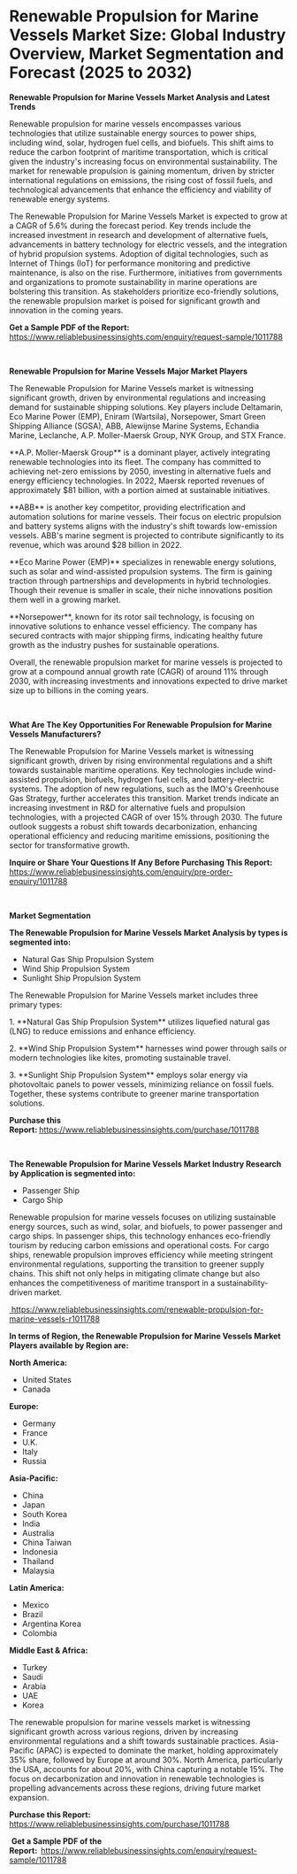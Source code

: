 <p><h1>Renewable Propulsion for Marine Vessels Market Size: Global Industry Overview, Market Segmentation and Forecast (2025 to 2032)</h1></p><p><strong>Renewable Propulsion for Marine Vessels Market Analysis and Latest Trends</strong></p>
<p><p>Renewable propulsion for marine vessels encompasses various technologies that utilize sustainable energy sources to power ships, including wind, solar, hydrogen fuel cells, and biofuels. This shift aims to reduce the carbon footprint of maritime transportation, which is critical given the industry's increasing focus on environmental sustainability. The market for renewable propulsion is gaining momentum, driven by stricter international regulations on emissions, the rising cost of fossil fuels, and technological advancements that enhance the efficiency and viability of renewable energy systems.</p><p>The Renewable Propulsion for Marine Vessels Market is expected to grow at a CAGR of 5.6% during the forecast period. Key trends include the increased investment in research and development of alternative fuels, advancements in battery technology for electric vessels, and the integration of hybrid propulsion systems. Adoption of digital technologies, such as Internet of Things (IoT) for performance monitoring and predictive maintenance, is also on the rise. Furthermore, initiatives from governments and organizations to promote sustainability in marine operations are bolstering this transition. As stakeholders prioritize eco-friendly solutions, the renewable propulsion market is poised for significant growth and innovation in the coming years.</p></p>
<p><strong>Get a Sample PDF of the Report:&nbsp;</strong> <a href="https://www.reliablebusinessinsights.com/enquiry/request-sample/1011788?utm_campaign=3176&utm_medium=2&utm_source=Github&utm_content=ia&utm_term=19042025&utm_id=renewable-propulsion-for-marine-vessels">https://www.reliablebusinessinsights.com/enquiry/request-sample/1011788</a></p>
<p>&nbsp;</p>
<p><strong>Renewable Propulsion for Marine Vessels Major Market Players</strong></p>
<p><p>The Renewable Propulsion for Marine Vessels market is witnessing significant growth, driven by environmental regulations and increasing demand for sustainable shipping solutions. Key players include Deltamarin, Eco Marine Power (EMP), Eniram (Wartsila), Norsepower, Smart Green Shipping Alliance (SGSA), ABB, Alewijnse Marine Systems, Echandia Marine, Leclanche, A.P. Moller-Maersk Group, NYK Group, and STX France.</p><p>**A.P. Moller-Maersk Group** is a dominant player, actively integrating renewable technologies into its fleet. The company has committed to achieving net-zero emissions by 2050, investing in alternative fuels and energy efficiency technologies. In 2022, Maersk reported revenues of approximately $81 billion, with a portion aimed at sustainable initiatives.</p><p>**ABB** is another key competitor, providing electrification and automation solutions for marine vessels. Their focus on electric propulsion and battery systems aligns with the industry's shift towards low-emission vessels. ABB's marine segment is projected to contribute significantly to its revenue, which was around $28 billion in 2022.</p><p>**Eco Marine Power (EMP)** specializes in renewable energy solutions, such as solar and wind-assisted propulsion systems. The firm is gaining traction through partnerships and developments in hybrid technologies. Though their revenue is smaller in scale, their niche innovations position them well in a growing market.</p><p>**Norsepower**, known for its rotor sail technology, is focusing on innovative solutions to enhance vessel efficiency. The company has secured contracts with major shipping firms, indicating healthy future growth as the industry pushes for sustainable operations.</p><p>Overall, the renewable propulsion market for marine vessels is projected to grow at a compound annual growth rate (CAGR) of around 11% through 2030, with increasing investments and innovations expected to drive market size up to billions in the coming years.</p></p>
<p>&nbsp;</p>
<p><strong>What Are The Key Opportunities For Renewable Propulsion for Marine Vessels Manufacturers?</strong></p>
<p><p>The Renewable Propulsion for Marine Vessels market is witnessing significant growth, driven by rising environmental regulations and a shift towards sustainable maritime operations. Key technologies include wind-assisted propulsion, biofuels, hydrogen fuel cells, and battery-electric systems. The adoption of new regulations, such as the IMO's Greenhouse Gas Strategy, further accelerates this transition. Market trends indicate an increasing investment in R&D for alternative fuels and propulsion technologies, with a projected CAGR of over 15% through 2030. The future outlook suggests a robust shift towards decarbonization, enhancing operational efficiency and reducing maritime emissions, positioning the sector for transformative growth.</p></p>
<p><strong>Inquire or Share Your Questions If Any Before Purchasing This Report:</strong> <a href="https://www.reliablebusinessinsights.com/enquiry/pre-order-enquiry/1011788?utm_campaign=3176&utm_medium=2&utm_source=Github&utm_content=ia&utm_term=19042025&utm_id=renewable-propulsion-for-marine-vessels">https://www.reliablebusinessinsights.com/enquiry/pre-order-enquiry/1011788</a></p>
<p>&nbsp;</p>
<p><strong>Market Segmentation</strong></p>
<p><strong>The Renewable Propulsion for Marine Vessels Market Analysis by types is segmented into:</strong></p>
<p><ul><li>Natural Gas Ship Propulsion System</li><li>Wind Ship Propulsion System</li><li>Sunlight Ship Propulsion System</li></ul></p>
<p><p>The Renewable Propulsion for Marine Vessels market includes three primary types: </p><p>1. **Natural Gas Ship Propulsion System** utilizes liquefied natural gas (LNG) to reduce emissions and enhance efficiency. </p><p>2. **Wind Ship Propulsion System** harnesses wind power through sails or modern technologies like kites, promoting sustainable travel. </p><p>3. **Sunlight Ship Propulsion System** employs solar energy via photovoltaic panels to power vessels, minimizing reliance on fossil fuels. Together, these systems contribute to greener marine transportation solutions.</p></p>
<p><strong>Purchase this Report:&nbsp;</strong><a href="https://www.reliablebusinessinsights.com/purchase/1011788?utm_campaign=3176&utm_medium=2&utm_source=Github&utm_content=ia&utm_term=19042025&utm_id=renewable-propulsion-for-marine-vessels">https://www.reliablebusinessinsights.com/purchase/1011788</a></p>
<p>&nbsp;</p>
<p><strong>The Renewable Propulsion for Marine Vessels Market Industry Research by Application is segmented into:</strong></p>
<p><ul><li>Passenger Ship</li><li>Cargo Ship</li></ul></p>
<p><p>Renewable propulsion for marine vessels focuses on utilizing sustainable energy sources, such as wind, solar, and biofuels, to power passenger and cargo ships. In passenger ships, this technology enhances eco-friendly tourism by reducing carbon emissions and operational costs. For cargo ships, renewable propulsion improves efficiency while meeting stringent environmental regulations, supporting the transition to greener supply chains. This shift not only helps in mitigating climate change but also enhances the competitiveness of maritime transport in a sustainability-driven market.</p></p>
<p><a href="https://www.reliablebusinessinsights.com/renewable-propulsion-for-marine-vessels-r1011788?utm_campaign=3176&utm_medium=2&utm_source=Github&utm_content=ia&utm_term=19042025&utm_id=renewable-propulsion-for-marine-vessels">&nbsp;https://www.reliablebusinessinsights.com/renewable-propulsion-for-marine-vessels-r1011788</a></p>
<p><strong>In terms of Region, the Renewable Propulsion for Marine Vessels Market Players available by Region are:</strong></p>
<p>
    <p> <strong> North America: </strong>
        <ul>
            <li>United States</li>
            <li>Canada</li>
        </ul>
        </p> 
    <p> <strong> Europe: </strong>
        <ul>
            <li>Germany</li>
            <li>France</li>
            <li>U.K.</li>
            <li>Italy</li>
            <li>Russia</li>
        </ul>
        </p> 
    <p> <strong> Asia-Pacific: </strong>
        <ul>
            <li>China</li>
            <li>Japan</li>
            <li>South Korea</li>
            <li>India</li>
            <li>Australia</li>
            <li>China Taiwan</li>
            <li>Indonesia</li>
            <li>Thailand</li>
            <li>Malaysia</li>
        </ul>
        </p> 
    <p> <strong> Latin America: </strong>
        <ul>
            <li>Mexico</li>
            <li>Brazil</li>
            <li>Argentina Korea</li>
            <li>Colombia</li>
        </ul>
        </p> 
    <p> <strong> Middle East & Africa: </strong>
        <ul>
            <li>Turkey</li>
            <li>Saudi</li>
            <li>Arabia</li>
            <li>UAE</li>
            <li>Korea</li>
        </ul>
    </p>
    </p>
<p><p>The renewable propulsion for marine vessels market is witnessing significant growth across various regions, driven by increasing environmental regulations and a shift towards sustainable practices. Asia-Pacific (APAC) is expected to dominate the market, holding approximately 35% share, followed by Europe at around 30%. North America, particularly the USA, accounts for about 20%, with China capturing a notable 15%. The focus on decarbonization and innovation in renewable technologies is propelling advancements across these regions, driving future market expansion.</p></p>
<p><strong>Purchase this Report: </strong><a href="https://www.reliablebusinessinsights.com/purchase/1011788?utm_campaign=3176&utm_medium=2&utm_source=Github&utm_content=ia&utm_term=19042025&utm_id=renewable-propulsion-for-marine-vessels">https://www.reliablebusinessinsights.com/purchase/1011788</a></p>
<p>&nbsp;<strong>Get a Sample PDF of the Report:&nbsp;&nbsp;</strong><a href="https://www.reliablebusinessinsights.com/enquiry/request-sample/1011788?utm_campaign=3176&utm_medium=2&utm_source=Github&utm_content=ia&utm_term=19042025&utm_id=renewable-propulsion-for-marine-vessels">https://www.reliablebusinessinsights.com/enquiry/request-sample/1011788</a></p>
<p><strong></strong></p>
<p><p></p><p></p><p></p></p>